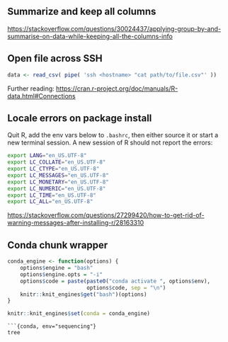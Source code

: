 ## Summarize and keep all columns

https://stackoverflow.com/questions/30024437/applying-group-by-and-summarise-on-data-while-keeping-all-the-columns-info


## Open file across SSH

```r
data <- read_csv( pipe( 'ssh <hostname> "cat path/to/file.csv"' ))
```

Further reading: https://cran.r-project.org/doc/manuals/R-data.html#Connections


## Locale errors on package install

Quit R, add the env vars below to `.bashrc`, then either source it or start a new terminal session.
A new session of R should not report the errors:

```bash
export LANG="en_US.UTF-8"
export LC_COLLATE="en_US.UTF-8"
export LC_CTYPE="en_US.UTF-8"
export LC_MESSAGES="en_US.UTF-8"
export LC_MONETARY="en_US.UTF-8"
export LC_NUMERIC="en_US.UTF-8"
export LC_TIME="en_US.UTF-8"
export LC_ALL="en_US.UTF-8"
```

https://stackoverflow.com/questions/27299420/how-to-get-rid-of-warning-messages-after-installing-r/28163310


## Conda chunk wrapper

```r
conda_engine <- function(options) {
    options$engine = "bash"
    options$engine.opts = "-i"
    options$code = paste(paste0("conda activate ", options$env),
                         options$code, sep = "\n")
    knitr::knit_engines$get("bash")(options)
}

knitr::knit_engines$set(conda = conda_engine)
```
 
```
```{conda, env="sequencing"}
tree
```
```
